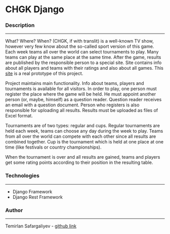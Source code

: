 # CHGK Django

### Description
---

What? Where? When? (CHGK, if with translit) is a well-known TV show, however very few know about the so-called sport version of this game. Each week teams all over the world can select tournaments to play. Many teams can play at the same place at the same time. After the game, results are published by the responsible person to a special site. Site contains info about all players and teams with their ratings and also about all games. This [site](https://rating.chgk.info/) is a real prototype of this project.

Project maintains main functionality. Info about teams, players and tournaments is available for all visitors. In order to play, one person must register the place where the game will be held. He must appoint another person (or, maybe, himself) as a question reader. Question reader receives an email with a question document. Person who registers is also responsible for uploading all results. Results must be uploaded as files of Excel format. 

Tournaments are of two types: regular and cups. Regular tournaments are held each week, teams can choose any day during the week to play. Teams from all over the world can compete with each other since all results are combined together. Cup is the tournament which is held at one place at one time (like festivals or country championships).

When the tournament is over and all results are gained, teams and players get some rating points according to their position in the resulting table.

### Technologies
---

+ Django Framework
+ Django Rest Framework

### Author
---

Temirlan Safargaliyev - [github link](https://github.com/thesafatem)
